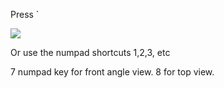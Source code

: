 Press  \`


![](https://i.imgur.com/UhLkL7g.png)


Or use the numpad shortcuts 1,2,3, etc

7 numpad key for front angle view. 8 for top view.